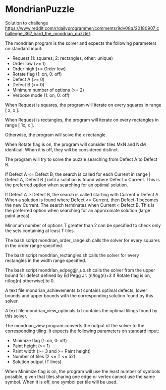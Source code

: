 # MondrianPuzzle

Solution to challenge https://www.reddit.com/r/dailyprogrammer/comments/9dv08q/20180907_challenge_367_hard_the_mondrian_puzzle/.

The mondrian program is the solver and expects the following parameters on standard input:
- Request (1: squares, 2: rectangles, other: unique)
- Order low (>= 1)
- Order high (>= Order low)
- Rotate flag (1: on, 0: off)
- Defect A (>= 0)
- Defect B (>= 0)
- Minimum number of options (>= 2)
- Verbose mode (1: on, 0: off)

When Request is squares, the program will iterate on every squares in range \[ <Order low>x<Order low>, <Order high>x<Order high> \].

When Request is rectangles, the program will iterate on every rectangles in range \[ 1x<Order low>, <Order high>x<Order high> \].

Otherwise, the program will solve the <Order low>x<Order high> rectangle.

When Rotate flag is on, the program will consider tiles MxN and NxM identical. When it is off, they will be considered distinct.

The program will try to solve the puzzle searching from Defect A to Defect B.

If Defect A <= Defect B, the search is called for each Current in range \[ Defect A, Defect B \] until a solution is found where Defect = Current. This is the preferred option when searching for an optimal solution.

If Defect A > Defect B, the search is called starting with Current = Defect A. When a solution is found where Defect <= Current, then Defect-1 becomes the new Current. The search terminates when Current < Defect B. This is the preferred option when searching for an approximate solution (large paint areas).

Minimum number of options T greater than 2 can be specified to check only the sets containing at least T tiles.

The bash script mondrian_order_range.sh calls the solver for every squares in the order range specified.

The bash script mondrian_rectangles.sh calls the solver for every rectangles in the width range specified.

The bash script mondrian_edpeggjr_ub.sh calls the solver from the upper bound for defect defined by Ed Pegg Jr. (n/log(n)+3 if Rotate flag is on, n/log(n) otherwise) to 0.

A text file mondrian_achievements.txt contains optimal defects, lower bounds and upper bounds with the corresponding solution found by this solver.

A text file mondrian_view_optimals.txt contains the optimal tilings found by this solver.

The mondrian_view program converts the output of the solver to the corresponding tiling. It expects the following parameters on standard input:
- Minimize flag (1: on, 0: off)
- Paint height (>= 1)
- Paint width (>= 3 and >= Paint height)
- Number of tiles (2 <= T <= 52)
- Solution output (T lines)

When Minimize flag is on, the program will use the least number of symbols possible, given that tiles sharing one edge or vertex cannot use the same symbol. When it is off, one symbol per tile will be used.
